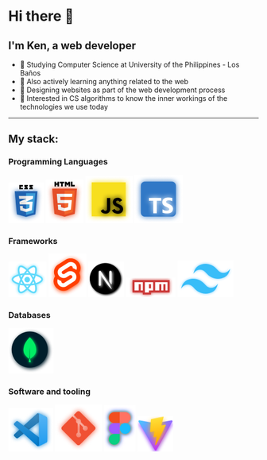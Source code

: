# Hi there 👋
I'm Ken, a web developer
---
- 🏫 Studying Computer Science at University of the Philippines - Los Baños
- 🌱 Also actively learning anything related to the web
- 🎨 Designing websites as part of the web development process
- 👀 Interested in CS algorithms to know the inner workings of the technologies we use today

---
## My stack:
### Programming Languages
![css](CSS.png)
![html](HTML.png)
![JAVASCRIPT](Javascript.png)
![typescript](Typescript.png)
### Frameworks
![React.png](React.png)
![Svelte.png](Svelte.png)
![nextjs](Next%20js.png)
![npm](npm.png)
![tailwind](Tailwindcss.png)
### Databases
![mongodb](Mongodb.png)
### Software and tooling
![Vscode](Vscode.png)
![Git](Git.png)
![figma](Frame.png)
![vite](Vite.png)
